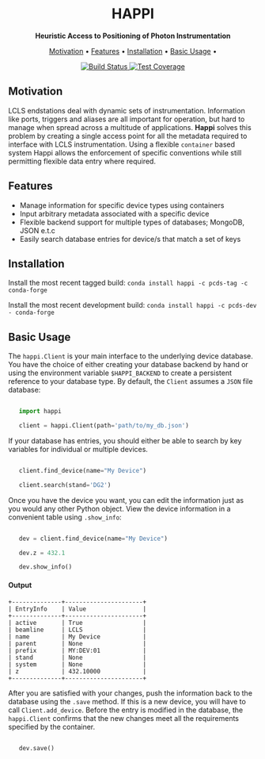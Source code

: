 <h1 align="center">HAPPI</h1>

<div align="center">
  <strong>Heuristic Access to Positioning of Photon Instrumentation</strong>
</div>

<p align="center">
  <a href="#motivation">Motivation</a> •
  <a href="#features">Features</a> •
  <a href="#installation">Installation</a> •
  <a href="#basic-usage">Basic Usage</a> •
</p>

<div align="center">
  <!-- Build Status -->
  <a href="https://travis-ci.org/pcdshub/happi">
    <img
src="https://img.shields.io/travis/pcdshub/happi/master.svg?style=flat-square"
      alt="Build Status" />
  </a>
  <!-- Test Coverage -->
  <a href="https://codecov.io/github/pcdshub/happi">
    <img
src="https://img.shields.io/codecov/c/github/pcdshub/happi/master.svg?style=flat-square"
      alt="Test Coverage" />
  </a>
</div>

## Motivation
LCLS endstations deal with dynamic sets of instrumentation. Information like
ports, triggers and aliases are all important for operation, but hard to manage
when spread across a multitude of applications. **Happi** solves this problem
by creating a single access point for all the metadata required to interface
with LCLS instrumentation. Using a flexible `container` based system Happi
allows the enforcement of specific conventions while still permitting flexible
data entry where required.


## Features
* Manage information for specific device types using containers
* Input arbitrary metadata associated with a specific device
* Flexible backend support for multiple types of databases; MongoDB, JSON e.t.c
* Easily search database entries for device/s that match a set of keys

## Installation

Install the most recent tagged build: `conda install happi -c pcds-tag -c conda-forge`

Install the most recent development build: `conda install happi -c pcds-dev - conda-forge`

## Basic Usage

The `happi.Client` is your main interface to the underlying device database.
You have the choice of either creating your database backend by hand or using
the environment variable `$HAPPI_BACKEND` to create a persistent reference to
your database type. By default, the `Client` assumes a `JSON` file database:

```python

   import happi

   client = happi.Client(path='path/to/my_db.json')
```

If your database has entries, you should either be able to search by key
variables for individual or multiple devices.

```python

   client.find_device(name="My Device")

   client.search(stand='DG2')
```

Once you have the device you want, you can edit the information just as you
would any other Python object. View the device information in a
convenient table using `.show_info`:

```python

   dev = client.find_device(name="My Device")

   dev.z = 432.1

   dev.show_info()
```
#### Output

```text
+--------------+----------------------+
| EntryInfo    | Value                |
+--------------+----------------------+
| active       | True                 |
| beamline     | LCLS                 |
| name         | My Device            |
| parent       | None                 |
| prefix       | MY:DEV:01            |
| stand        | None                 |
| system       | None                 |
| z            | 432.10000            |
+--------------+----------------------+
```

After you are satisfied with your changes, push the information back to the
database using the `.save` method. If this is a new device, you will have to
call `Client.add_device`. Before the entry is modified in the database, the
`happi.Client` confirms that the new changes meet all the requirements
specified by the container.

```python

   dev.save()
```
